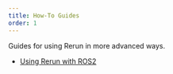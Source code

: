 ```yaml
---
title: How-To Guides
order: 1
---
```


Guides for using Rerun in more advanced ways.
 - [Using Rerun with ROS2](howto/ros2-nav-turtlebot)
